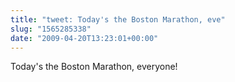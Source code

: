```yaml
---
title: "tweet: Today's the Boston Marathon, eve"
slug: "1565285338"
date: "2009-04-20T13:23:01+00:00"
---
```

Today's the Boston Marathon, everyone!